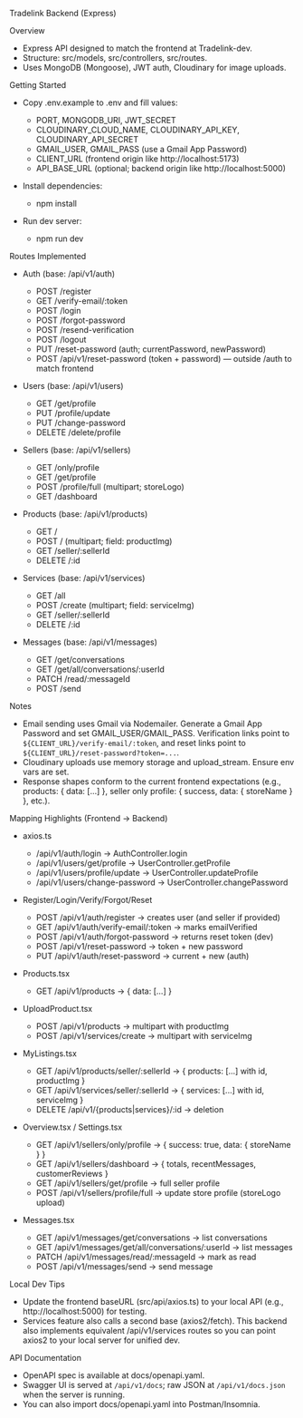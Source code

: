 Tradelink Backend (Express)

Overview

- Express API designed to match the frontend at Tradelink-dev.
- Structure: src/models, src/controllers, src/routes.
- Uses MongoDB (Mongoose), JWT auth, Cloudinary for image uploads.

Getting Started

- Copy .env.example to .env and fill values:
  - PORT, MONGODB_URI, JWT_SECRET
  - CLOUDINARY_CLOUD_NAME, CLOUDINARY_API_KEY, CLOUDINARY_API_SECRET
  - GMAIL_USER, GMAIL_PASS (use a Gmail App Password)
  - CLIENT_URL (frontend origin like http://localhost:5173)
  - API_BASE_URL (optional; backend origin like http://localhost:5000)

- Install dependencies:
  - npm install

- Run dev server:
  - npm run dev

Routes Implemented

- Auth (base: /api/v1/auth)
  - POST /register
  - GET /verify-email/:token
  - POST /login
  - POST /forgot-password
  - POST /resend-verification
  - POST /logout
  - PUT /reset-password (auth; currentPassword, newPassword)
  - POST /api/v1/reset-password (token + password) — outside /auth to match frontend

- Users (base: /api/v1/users)
  - GET /get/profile
  - PUT /profile/update
  - PUT /change-password
  - DELETE /delete/profile

- Sellers (base: /api/v1/sellers)
  - GET /only/profile
  - GET /get/profile
  - POST /profile/full (multipart; storeLogo)
  - GET /dashboard

- Products (base: /api/v1/products)
  - GET /
  - POST / (multipart; field: productImg)
  - GET /seller/:sellerId
  - DELETE /:id

- Services (base: /api/v1/services)
  - GET /all
  - POST /create (multipart; field: serviceImg)
  - GET /seller/:sellerId
  - DELETE /:id

- Messages (base: /api/v1/messages)
  - GET /get/conversations
  - GET /get/all/conversations/:userId
  - PATCH /read/:messageId
  - POST /send

Notes

- Email sending uses Gmail via Nodemailer. Generate a Gmail App Password and set GMAIL_USER/GMAIL_PASS. Verification links point to `${CLIENT_URL}/verify-email/:token`, and reset links point to `${CLIENT_URL}/reset-password?token=...`.
- Cloudinary uploads use memory storage and upload_stream. Ensure env vars are set.
- Response shapes conform to the current frontend expectations (e.g., products: { data: [...] }, seller only profile: { success, data: { storeName } }, etc.).

Mapping Highlights (Frontend → Backend)

- axios.ts
  - /api/v1/auth/login → AuthController.login
  - /api/v1/users/get/profile → UserController.getProfile
  - /api/v1/users/profile/update → UserController.updateProfile
  - /api/v1/users/change-password → UserController.changePassword

- Register/Login/Verify/Forgot/Reset
  - POST /api/v1/auth/register → creates user (and seller if provided)
  - GET /api/v1/auth/verify-email/:token → marks emailVerified
  - POST /api/v1/auth/forgot-password → returns reset token (dev)
  - POST /api/v1/reset-password → token + new password
  - PUT /api/v1/auth/reset-password → current + new (auth)

- Products.tsx
  - GET /api/v1/products → { data: [...] }

- UploadProduct.tsx
  - POST /api/v1/products → multipart with productImg
  - POST /api/v1/services/create → multipart with serviceImg

- MyListings.tsx
  - GET /api/v1/products/seller/:sellerId → { products: [...] with id, productImg }
  - GET /api/v1/services/seller/:sellerId → { services: [...] with id, serviceImg }
  - DELETE /api/v1/{products|services}/:id → deletion

- Overview.tsx / Settings.tsx
  - GET /api/v1/sellers/only/profile → { success: true, data: { storeName } }
  - GET /api/v1/sellers/dashboard → { totals, recentMessages, customerReviews }
  - GET /api/v1/sellers/get/profile → full seller profile
  - POST /api/v1/sellers/profile/full → update store profile (storeLogo upload)

- Messages.tsx
  - GET /api/v1/messages/get/conversations → list conversations
  - GET /api/v1/messages/get/all/conversations/:userId → list messages
  - PATCH /api/v1/messages/read/:messageId → mark as read
  - POST /api/v1/messages/send → send message

Local Dev Tips

- Update the frontend baseURL (src/api/axios.ts) to your local API (e.g., http://localhost:5000) for testing.
- Services feature also calls a second base (axios2/fetch). This backend also implements equivalent /api/v1/services routes so you can point axios2 to your local server for unified dev.

API Documentation

- OpenAPI spec is available at docs/openapi.yaml.
- Swagger UI is served at `/api/v1/docs`; raw JSON at `/api/v1/docs.json` when the server is running.
- You can also import docs/openapi.yaml into Postman/Insomnia.

